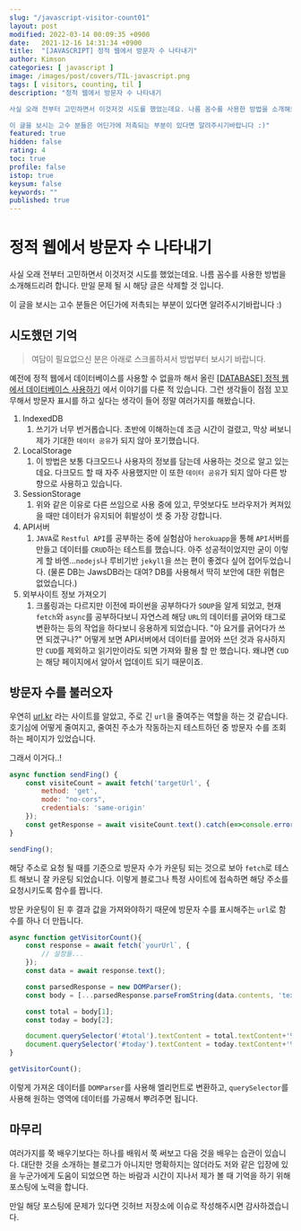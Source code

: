 ```yaml
---
slug: "/javascript-visitor-count01"
layout: post
modified: 2022-03-14 00:09:35 +0900
date:   2021-12-16 14:31:34 +0900
title:  "[JAVASCRIPT] 정적 웹에서 방문자 수 나타내기"
author: Kimson
categories: [ javascript ]
image: /images/post/covers/TIL-javascript.png
tags: [ visitors, counting, til ]
description: "정적 웹에서 방문자 수 나타내기

사실 오래 전부터 고민하면서 이것저것 시도를 했었는데요. 나름 꼼수를 사용한 방법을 소개해드리려 합니다. 만일 문제 될 시 해당 글은 삭제할 것 입니다.

이 글을 보시는 고수 분들은 어딘가에 저촉되는 부분이 있다면 알려주시기바랍니다 :)"
featured: true
hidden: false
rating: 4
toc: true
profile: false
istop: true
keysum: false
keywords: ""
published: true
---
```


# 정적 웹에서 방문자 수 나타내기

사실 오래 전부터 고민하면서 이것저것 시도를 했었는데요. 나름 꼼수를 사용한 방법을 소개해드리려 합니다. 만일 문제 될 시 해당 글은 삭제할 것 입니다.

이 글을 보시는 고수 분들은 어딘가에 저촉되는 부분이 있다면 알려주시기바랍니다 :)

## 시도했던 기억

> 여담이 필요없으신 분은 아래로 스크롤하셔서 방법부터 보시기 바랍니다.

예전에 정적 웹에서 데이터베이스를 사용할 수 없을까 해서 올린 [[DATABASE] 정적 웹에서 데이터베이스 사용하기](https://kkn1125.github.io/database-use-db) 에서 이야기를 다룬 적 있습니다. 그런 생각들이 점점 꼬꼬무해서 방문자 표시를 하고 싶다는 생각이 들어 정말 여러가지를 해봤습니다.

1. IndexedDB
   1. 쓰기가 너무 번거롭습니다. 초반에 이해하는데 조금 시간이 걸렸고, 막상 써보니 제가 기대한 `데이터 공유`가 되지 않아 포기했습니다.
2. LocalStorage
   1. 이 방법은 보통 다크모드나 사용자의 정보를 담는데 사용하는 것으로 알고 있는데요. 다크모드 할 때 자주 사용했지만 이 또한 `데이터 공유`가 되지 않아 다른 방향으로 사용하고 있습니다.
3. SessionStorage
   1. 위와 같은 이유로 다른 쓰임으로 사용 중에 있고, 무엇보다도 브라우저가 켜져있을 때만 데이터가 유지되어 휘발성이 셋 중 가장 강합니다.
4. API서버
   1. `JAVA`로 `Restful API`를 공부하는 중에 실험삼아 `herokuapp`을 통해 `API`서버를 만들고 데이터를 `CRUD`하는 테스트를 했습니다. 아주 성공적이었지만 굳이 이렇게 할 바엔...`nodejs`나 루비기반 `jekyll`을 쓰는 편이 좋겠다 싶어 접어두었습니다. (물론 DB는 JawsDB라는 대여? DB를 사용해서 딱히 보안에 대한 위협은 없었습니다.)
5. 외부사이트 정보 가져오기
   1. 크롤링과는 다르지만 이전에 파이썬을 공부하다가 `SOUP`을 알게 되었고, 현재 `fetch`와 `async`를 공부하다보니 자연스레 해당 `URL`의 데이터를 긁어와 태그로 변환하는 등의 작업을 하다보니 응용하게 되었습니다. "아 요거를 긁어다가 쓰면 되겠구나?" 어떻게 보면 API서버에서 데이터를 끌어와 쓰던 것과 유사하지만 `CUD`를 제외하고 읽기만이라도 되면 가져와 활용 할 만 했습니다. 왜냐면 `CUD`는 해당 페이지에서 알아서 업데이트 되기 때문이죠.

## 방문자 수를 불러오자

우연히 [url.kr](https://url.kr/) 라는 사이트를 알았고, 주로 긴 `url`을 줄여주는 역할을 하는 것 같습니다. 호기심에 어떻게 줄여지고, 줄여진 주소가 작동하는지 테스트하던 중 방문자 수를 조회하는 페이지가 있었습니다.

그래서 이거다..!

```javascript
async function sendFing() {
    const visiteCount = await fetch('targetUrl', {
        method: 'get',
        mode: "no-cors",
        credentials: 'same-origin'
    });
    const getResponse = await visiteCount.text().catch(e=>console.error(e.message)).finally(e=>console.info('fing'));
}

sendFing();
```

해당 주소로 요청 될 때를 기준으로 방문자 수가 카운팅 되는 것으로 보아 `fetch`로 테스트 해보니 잘 카운팅 되었습니다. 이렇게 블로그나 특정 사이트에 접속하면 해당 주소를 요청시키도록 함수를 짭니다.

방문 카운팅이 된 후 결과 값을 가져와야하기 때문에 방문자 수를 표시해주는 `url`로 함수를 하나 더 만듭니다.

```javascript
async function getVisitorCount(){
    const response = await fetch(`yourUrl`, {
        // 설정들...
    });
    const data = await response.text();

    const parsedResponse = new DOMParser();
    const body = [...parsedResponse.parseFromString(data.contents, 'text/html').body.querySelectorAll('targetParent')];

    const total = body[1];
    const today = body[2];

    document.querySelector('#total').textContent = total.textContent+'명';
    document.querySelector('#today').textContent = today.textContent+'명';
}

getVisitorCount();
```

이렇게 가져온 데이터를 `DOMParser`를 사용해 엘리먼트로 변환하고, `querySelector`를 사용해 원하는 영역에 데이터를 가공해서 뿌려주면 됩니다.

## 마무리

여러가지를 쭉 배우기보다는 하나를 배워서 쭉 써보고 다음 것을 배우는 습관이 있습니다. 대단한 것을 소개하는 블로그가 아니지만 명확하지는 않더라도 저와 같은 입장에 있을 누군가에게 도움이 되었으면 하는 바람과 시간이 지나서 제가 볼 때 기억을 하기 위해 포스팅에 노력을 합니다.

만일 해당 포스팅에 문제가 있다면 깃허브 저장소에 이슈로 작성해주시면 감사하겠습니다.